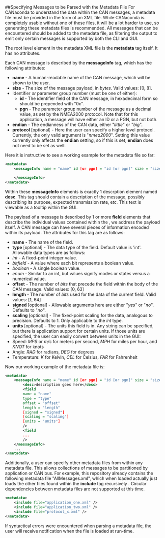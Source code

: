 ##Specifying Messages to be Parsed with the Metadata File
For CANaconda to understand the data within the CAN messages, a metadata file must be provided in the form of an XML file. While CANaconda is completely usable without one of these files, it will be a lot harder to use, so generating these metadata files is recommended. All messages that can be encountered should be added to the metadata file, as filtering the output to emit only certain messages is supported by both the CLI and GUI.

The root level element in the metadata XML file is the **metadata** tag itself. It has no attributes.

Each CAN message is described by the **messageInfo** tag, which has the following attributes:
 * **name** - A human-readable name of the CAN message, which will be shown to the user. 
 * **size** - The size of the message payload, in *bytes*. Valid values: [0, 8].
 * Identifier *or* parameter group number (must be one of either):
   * **id** - The identifier field of the CAN message, in hexadecimal form so should be prepended with "0x".
   * **pgn** - The parameter group number of the message as a decimal value, as set by the NMEA2000 protocol. Note that for this application, a message will have either an ID or a PGN, but not both.
 * **endian** - The endianness of the CAN data, either "*little*" or "*big*".
 * **protocol** [optional] - Here the user can specify a higher level protocol. Currently, the only valid argument is "*nmea2000*". Setting this value currently only affects the **endian** setting, so if this is set, **endian** does not need to be set as well.

Here it is instructive to see a working example for the metadata file so far:

```xml
<metadata>
    <messageInfo name = "name" id [or pgn] = "id [or pgn]" size = "size" [protocol = "protocol"]>

    </messageInfo>
</metadata>
```

Within these **messageInfo** elements is exactly 1 descrption element named **desc**. This tag should contain a description of the message, possibly describing its purpose, expected transmission rate, etc. This text is viewable as a tooltip within the GUI.

The payload of a message is described by 1 or more **field** elements that describe the individual values contained within the , we address the payload itself. A CAN message can have several pieces of information encoded within its payload. The attributes for this tag are as follows:
 * **name** - The name of the field.
 * **type** [optional] - The data type of the field. Default value is 'int'. Allowable data types are as follows:
  * *int* - A fixed-point integer value.
  * *bitfield* - A value where each bit represents a boolean value.
  * *boolean* - A single boolean value.
  * *enum* - Similar to an int, but values signify modes or states versus a numerical value.
 * **offset** - The number of *bits* that precede the field within the body of the CAN message. Valid values: [0, 63]
 * **length** - The number of *bits* used for the data of the current field. Valid values: [1, 64]
 * **signed** [optional] - Allowable arguments here are either "*yes*" or "*no*". Defaults to "*no*".
 * **scaling** [optional] - The fixed-point scaling for the data, analogous to precision. Defaults to 1. Only applicable to the *int* type.
 * **units** [optional] - The units this field is in. Any string can be specified, but there is application support for certain units. If those units are specified, the user can easily convert between units in the GUI:
  * Speed: *MPS* or *m/s* for meters per second, *MPH* for miles per hour, and *KNOT* for knots
  * Angle: *RAD* for radians, *DEG* for degrees
  * Temperature: *K* for Kelvin, *CEL* for Celsius, *FAR* for Fahrenheit

Now our working example of the metadata file is:

```xml
<metadata>
    <messageInfo name = "name" id [or pgn] = "id [or pgn]" size = "size" [protocol = "protocol"]>
        <desc>description goes here</desc>
        <field
        name = "name"
        type = "type"
        offset = "offset"
        length = "length"
        [signed = "signed"]
        [scaling = "scaling"]
        [units = "units"]
        />
        <field 
        ...
        />
    </messageInfo>
    ...
</metadata>
```

Additionally, a user can specify other metadata files from within any metadata file. This allows collections of messages to be partitioned by application or CAN bus. For example, this repository already contains the following metadata file "AllMessages.xml", which when loaded actually just loads the other files found within the **include** tag recursively . Circular dependencies between metadata files are not supported at this time.


```xml
<metadata>
    <include file="application_one.xml" />
    <include file="application_two.xml" />
    <include file="protocol_x.xml" />
</metadata>
```


If syntactical errors were encountered when parsing a metadata file, the user will receive notification when the file is loaded at run-time.
